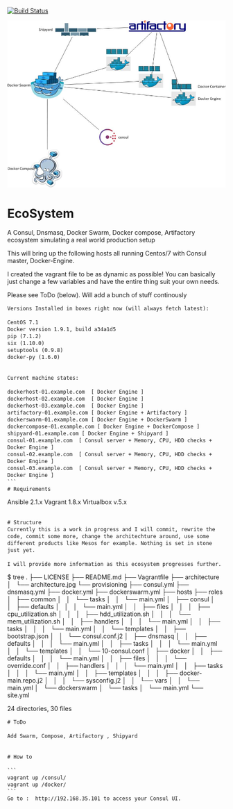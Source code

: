 [![Build Status](https://travis-ci.org/kamigerami/EcoSystem.svg?branch=master)](https://travis-ci.org/kamigerami/EcoSystem)

<img src="architecture/architecture.jpg">

# EcoSystem
A Consul, Dnsmasq, Docker Swarm, Docker compose, Artifactory ecosystem simulating a real world production setup

This will bring up the following hosts all running Centos/7 with Consul master, Docker-Engine.

I created the vagrant file to be as dynamic as possible! You can basically just change a few variables and have the entire thing suit your own needs.


Please see ToDo (below). Will add a bunch of stuff continously 


````
Versions Installed in boxes right now (will always fetch latest):

CentOS 7.1 
Docker version 1.9.1, build a34a1d5
pip (7.1.2)
six (1.10.0)
setuptools (0.9.8)
docker-py (1.6.0)


Current machine states:

dockerhost-01.example.com  [ Docker Engine ]
dockerhost-02.example.com  [ Docker Engine ]
dockerhost-03.example.com  [ Docker Engine ]
artifactory-01.example.com [ Docker Engine + Artifactory ]
dockerswarm-01.example.com [ Docker Engine + DockerSwarm ]
dockercompose-01.example.com [ Docker Engine + DockerCompose ]
shipyard-01.example.com [ Docker Engine + Shipyard ]
consul-01.example.com  [ Consul server + Memory, CPU, HDD checks + Docker Engine ]
consul-02.example.com  [ Consul server + Memory, CPU, HDD checks + Docker Engine ]
consul-03.example.com  [ Consul server + Memory, CPU, HDD checks + Docker Engine ]
```
# Requirements

````
Ansible 2.1.x
Vagrant 1.8.x
Virtualbox v.5.x
````

# Structure
Currently this is a work in progress and I will commit, rewrite the code, commit some more, change the architechture around, use some different products like Mesos for example. Nothing is set in stone just yet.

I will provide more information as this ecosystem progresses further.

````
$ tree
.
├── LICENSE
├── README.md
├── Vagrantfile
├── architecture
│   └── architecture.jpg
└── provisioning
    ├── consul.yml
    ├── dnsmasq.yml
    ├── docker.yml
    ├── dockerswarm.yml
    ├── hosts
    ├── roles
    │   ├── common
    │   │   └── tasks
    │   │       └── main.yml
    │   ├── consul
    │   │   ├── defaults
    │   │   │   └── main.yml
    │   │   ├── files
    │   │   │   ├── cpu_utilization.sh
    │   │   │   ├── hdd_utilization.sh
    │   │   │   └── mem_utilization.sh
    │   │   ├── handlers
    │   │   │   └── main.yml
    │   │   ├── tasks
    │   │   │   └── main.yml
    │   │   └── templates
    │   │       ├── bootstrap.json
    │   │       └── consul.conf.j2
    │   ├── dnsmasq
    │   │   ├── defaults
    │   │   │   └── main.yml
    │   │   ├── tasks
    │   │   │   └── main.yml
    │   │   └── templates
    │   │       └── 10-consul.conf
    │   ├── docker
    │   │   ├── defaults
    │   │   │   └── main.yml
    │   │   ├── files
    │   │   │   └── override.conf
    │   │   ├── handlers
    │   │   │   └── main.yml
    │   │   ├── tasks
    │   │   │   └── main.yml
    │   │   ├── templates
    │   │   │   ├── docker-main.repo.j2
    │   │   │   └── sysconfig.j2
    │   │   └── vars
    │   │       └── main.yml
    │   └── dockerswarm
    │       └── tasks
    │           └── main.yml
    └── site.yml

24 directories, 30 files

````
# ToDo

Add Swarm, Compose, Artifactory , Shipyard


# How to 

```
vagrant up /consul/
vagrant up /docker/
```
Go to :  http://192.168.35.101 to access your Consul UI.

